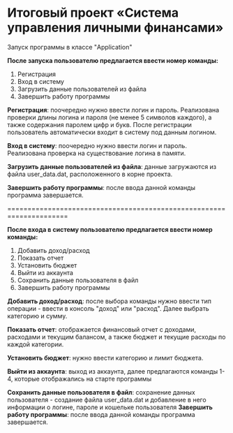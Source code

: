 Итоговый проект «Система управления личными финансами»
=====================================================================
Запуск программы в классе "Application"

**После запуска пользователю предлагается ввести номер команды:**
1. Регистрация
2. Вход в систему
3. Загрузить данные пользователей из файла
4. Завершить работу программы

**Регистрация**: поочередно нужно ввести логин и пароль. Реализована проверки длины логина и пароля (не менее 5 символов каждого), а также содержания паролем цифр и букв. После регистрации пользователь автоматически входит в систему под данным логином.

**Вход в систему**: поочередно нужно ввести логин и пароль. Реализована проверка на существование логина в памяти.

**Загрузить данные пользователей из файла**: данные загружаются из файла user_data.dat, расположенного в корне проекта.

**Завершить работу программы**: после ввода данной команды программа завершается.

=====================================================================

**После входа в систему пользователю предлагается ввести номер команды:**
1. Добавить доход/расход
2. Показать отчет
3. Установить бюджет
4. Выйти из аккаунта
5. Сохранить данные пользователя в файл
6. Завершить работу программы


**Добавить доход/расход**: после выбора команды нужно ввести тип операции - ввести в консоль "доход" или "расход". Далее выбрать категорию и сумму.

**Показать отчет**: отображается финансовый отчет с доходами, расходами и текущим балансом, а также бюджет и текущие расходы по каждой категории.

**Установить бюджет**: нужно ввести категорию и лимит бюджета. 

**Выйти из аккаунта**: выход из аккаунта, далее предлагаются команды 1-4, которые отображались на старте программы 

**Сохранить данные пользователя в файл**: сохранение данных пользователя - создание файла user_data.dat и добавление в него информации о логине, пароле и кошельке пользователя 
**Завершить работу программы**: после ввода данной команды программа завершается.